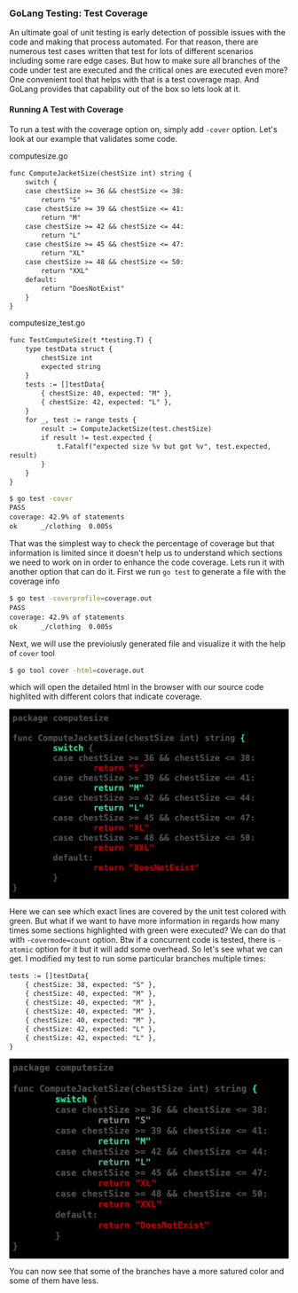 ### GoLang Testing: Test Coverage

An ultimate goal of unit testing is early detection of possible issues with the code and making that process automated. For that reason, there are numerous test cases written that test for lots of different scenarios including some rare edge cases. But how to make sure all branches of the code under test are executed and the critical ones are executed even more? One convenient tool that helps with that is a test coverage map. And GoLang provides that capability out of the box so lets look at it.

#### Running A Test with Coverage

To run a test with the coverage option on, simply add `-cover` option. Let's look at our example that validates some code.

computesize.go

```golang
func ComputeJacketSize(chestSize int) string {
	switch {
	case chestSize >= 36 && chestSize <= 38:
		return "S"
	case chestSize >= 39 && chestSize <= 41:
		return "M"
	case chestSize >= 42 && chestSize <= 44:
		return "L"
	case chestSize >= 45 && chestSize <= 47:
		return "XL"
	case chestSize >= 48 && chestSize <= 50:
		return "XXL"
	default:
		return "DoesNotExist"
	}
}
```

computesize_test.go

```golang
func TestComputeSize(t *testing.T) {
	type testData struct {
		chestSize int
		expected string
	}
	tests := []testData{
		{ chestSize: 40, expected: "M" },
		{ chestSize: 42, expected: "L" },
	}
	for _, test := range tests {
		result := ComputeJacketSize(test.chestSize)
		if result != test.expected {
			t.Fatalf("expected size %v but got %v", test.expected, result)
		}
	}
}
```

```bash
$ go test -cover
PASS
coverage: 42.9% of statements
ok  	_/clothing	0.005s
```

That was the simplest way to check the percentage of coverage but that information is limited since it doesn't help us to understand which sections we need to work on in order to enhance the code coverage. Lets run it with another option that can do it. First we run `go test` to generate a file with the coverage info

```bash
$ go test -coverprofile=coverage.out
PASS
coverage: 42.9% of statements
ok  	_/clothing	0.005s
```

Next, we will use the previoiusly generated file and visualize it with the help of `cover` tool

```bash
$ go tool cover -html=coverage.out
```

which will open the detailed html in the browser with our source code highlited with different colors that indicate coverage.

<img align="center" src="clothing/coverage.png">

Here we can see which exact lines are covered by the unit test colored with green. But what if we want to have more information in regards how many times some sections highlighted with green were executed? We can do that with `-covermode=count` option. Btw if a concurrent code is tested, there is `-atomic` option for it but it will add some overhead. So let's see what we can get. I modified my test to run some particular branches multiple times:

```golang
tests := []testData{
	{ chestSize: 38, expected: "S" },
	{ chestSize: 40, expected: "M" },
	{ chestSize: 40, expected: "M" },
	{ chestSize: 40, expected: "M" },
	{ chestSize: 40, expected: "M" },
	{ chestSize: 42, expected: "L" },
	{ chestSize: 42, expected: "L" },
}
```

<img align="center" src="clothing/heatmap.png">

You can now see that some of the branches have a more satured color and some of them have less.